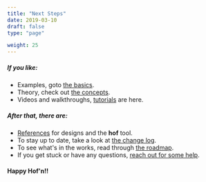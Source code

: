 ```yaml
---
title: "Next Steps"
date: 2019-03-10
draft: false
type: "page"

weight: 25
---
```


##### If you like:

- Examples, goto [the basics](/basics).
- Theory, check out [the concepts](/concepts).
- Videos and walkthroughs, [tutorials](/tutorials) are here.

##### After that, there are:

- [References](/reference) for designs and the __hof__ tool.
- To stay up to date, take a look at [the change log](/changelog).
- To see what's in the works, read through [the roadmap](/roadmap).
- If you get stuck or have any questions, [reach out for some help](/getting-help).

#### Happy Hof'n!!
